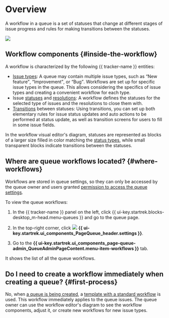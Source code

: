 # Overview

A workflow in a queue is a set of statuses that change at different stages of issue progress and rules for making transitions between the statuses.

![](../../_assets/tracker/workflow-editor-new-ui.png)

## Workflow components {#inside-the-workflow}

A workflow is characterized by the following {{ tracker-name }} entities:

* [Issue types](add-ticket-type.md): A queue may contain multiple issue types, such as <q>New feature</q>, <q>Improvement</q>, or <q>Bug</q>. Workflows are set up for specific issue types in the queue. This allows considering the specifics of issue types and creating a convenient workflow for each type.
* Issue [statuses](workflow-status-edit.md) and [resolutions](create-resolution.md): A workflow defines the statuses for the selected type of issues and the resolutions to close them with.
* [Transitions](workflow-action-edit.md) between statuses: Using transitions, you can set up both elementary rules for issue status updates and auto actions to be performed at status update, as well as transition screens for users to fill in some issue fields.

In the workflow visual editor's diagram, statuses are represented as blocks of a larger size filled in color matching the [status types](./workflow-status-edit.md#status-types), while small transparent blocks indicate transitions between the statuses.


## Where are queue workflows located? {#where-workflows}

Workflows are stored in queue settings, so they can only be accessed by the queue owner and users granted [permission to access the queue settings](queue-access.md).

To view the queue workflows:

1. In the {{ tracker-name }} panel on the left, click {{ ui-key.startrek.blocks-desktop_m-head.menu-queues }} and go to the queue page.

1. In the top-right corner, click ![](../../_assets/tracker/svg/settings-old.svg) **{{ ui-key.startrek.ui_components_PageQueue_header.settings }}**.

1. Go to the **{{ ui-key.startrek.ui_components_page-queue-admin_QueueAdminPageContent.menu-item-workflows }}** tab.

It shows the list of all the queue workflows.

## Do I need to create a workflow immediately when creating a queue? {#first-process}

No, when [a queue is being created](create-queue.md), a [template with a standard workflow](workflows.md) is used. This workflow immediately applies to the queue issues. The queue owner can use the workflow editor's diagram to see the workflow components, adjust it, or create new workflows for new issue types.
